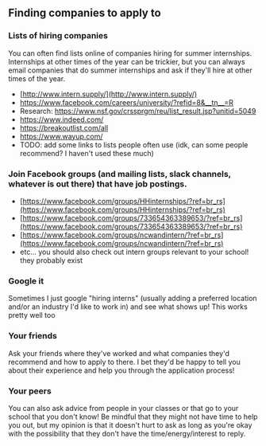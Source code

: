 ## Finding companies to apply to

### Lists of hiring companies

You can often find lists online of companies hiring for summer internships. Internships at other times of the year can be trickier, but you can always email companies that do summer internships and ask if they'll hire at other times of the year.

- [http://www.intern.supply/](http://www.intern.supply/)
- https://www.facebook.com/careers/university/?refid=8&__tn__=R
- Research: https://www.nsf.gov/crssprgm/reu/list_result.jsp?unitid=5049
- https://www.indeed.com/
- https://breakoutlist.com/all
- https://www.wayup.com/
- TODO: add some links to lists people often use (idk, can some people recommend? I haven't used these much)

### Join Facebook groups (and mailing lists, slack channels, whatever is out there) that have job postings.

- [https://www.facebook.com/groups/HHinternships/?ref=br_rs](https://www.facebook.com/groups/HHinternships/?ref=br_rs)
- [https://www.facebook.com/groups/733654363389653/?ref=br_rs](https://www.facebook.com/groups/733654363389653/?ref=br_rs)
- [https://www.facebook.com/groups/ncwandintern/?ref=br_rs](https://www.facebook.com/groups/ncwandintern/?ref=br_rs)
- etc... you should also check out intern groups relevant to your school! they probably exist


### Google it

Sometimes I just google "hiring interns" (usually adding a preferred location and/or an industry I'd like to work in) and see what shows up! This works pretty well too

### Your friends

Ask your friends where they've worked and what companies they'd recommend and how to apply to there. I bet they'd be happy to tell you about their experience and help you through the application process!

### Your peers

You can also ask advice from people in your classes or that go to your school that you don't know! Be mindful that they might not have time to help you out, but my opinion is that it doesn't hurt to ask as long as you're okay with the possibility that they don't have the time/energy/interest to reply.
